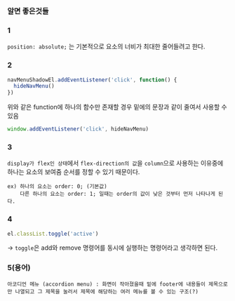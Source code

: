 ### 알면 좋은것들

### 1
`position: absolute;` 는 기본적으로 요소의 너비가 최대한 줄어들려고 한다.

### 2
```javascript
navMenuShadowEl.addEventListener('click', function() {
  hideNavMenu()
})
```
위와 같은 function에 하나의 함수만 존재할 경우 밑에의 문장과 같이 줄여서 사용할 수 있음
```javascript
window.addEventListener('click', hideNavMenu)
```

### 3
`display가 flex인 상태`에서 `flex-direction의 값`을 `column`으로 사용하는 이유중에 하나는 요소의 보여줌 순서를 정할 수 있기 때문이다.
```plaintext 
ex) 하나의 요소는 order: 0; (기본값)
    다른 하나의 요소는 order: 1; 일때는 order의 값이 낮은 것부터 먼저 나타나게 된다.
```

### 4
```javascript
el.classList.toggle('active')
``` 
-> `toggle`은 add와 remove 명령어를 동시에 실행하는 명령어라고 생각하면 된다.

### 5(용어)
```plaintext
아코디언 메뉴 (accordion menu) : 화면이 작아졌을때 밑에 footer에 내용들이 제목으로만 나열되고 그 제목을 눌러서 제목에 해당하는 여러 메뉴를 볼 수 있는 구조(?)
```